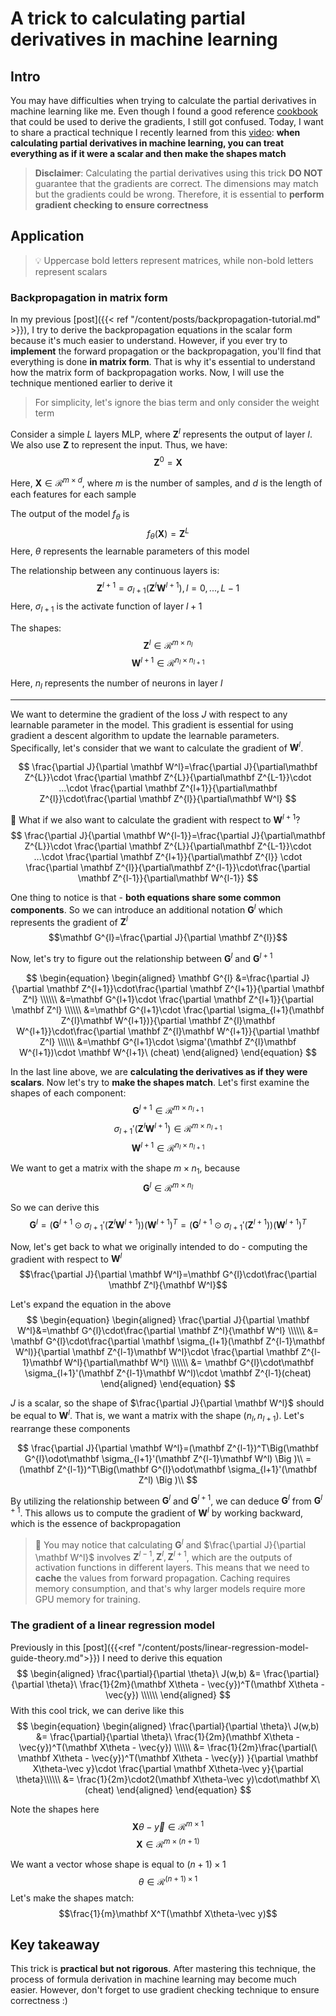 # A trick to calculating partial derivatives in machine learning


## Intro
You may have difficulties when trying to calculate the partial derivatives in machine learning like me. Even though I found a good reference [cookbook](https://www.math.uwaterloo.ca/~hwolkowi/matrixcookbook.pdf) that could be used to derive the gradients, I still got confused. Today, I want to share a practical technique I recently learned from this [video](https://youtu.be/JLg1HkzDsKI): **when calculating partial derivatives in machine learning, you can treat everything **as if** it were a scalar and then make the shapes match**

> **Disclaimer**: Calculating the partial derivatives using this trick **DO NOT** guarantee that the gradients are correct. The dimensions may match but the gradients could be wrong. Therefore, it is essential to **perform gradient checking to ensure correctness**

## Application
> 💡 Uppercase bold letters represent matrices, while non-bold letters represent scalars

### Backpropagation in matrix form
In my previous [post]({{< ref "/content/posts/backpropagation-tutorial.md" >}}), I try to derive the backpropagation equations in the scalar form because it's much easier to understand. However, if you ever try to **implement** the forward propagation or the backpropagation, you'll find that everything is done **in matrix form**. That is why it's essential to understand how the matrix form of backpropagation works. Now, I will use the technique mentioned earlier to derive it


> For simplicity, let's ignore the bias term and only consider the weight term


Consider a simple $L$ layers MLP, where $\mathbf Z^l$ represents the output of layer $l$. We also use $\mathbf Z$ to represent the input. Thus, we have:
$$\mathbf Z^0=\mathbf X$$

Here, $\mathbf X\in\mathcal{R}^{m\times d}$, where $m$ is the number of samples, and $d$ is the length of each features for each sample

The output of the model $f_\theta$ is $$f_\theta(\mathbf X)=\mathbf Z^{L}$$
Here, $\theta$ represents the learnable parameters of this model

The relationship between any continuous layers is:
$$\mathbf Z^{l+1}=\sigma_{l+1}(\mathbf Z^l\mathbf W^{l+1}),l=0,...,L-1$$
Here, $\sigma_{l+1}$ is the activate function of layer $l+1$

The shapes:
$$\mathbf Z^l\in\mathcal{R}^{m\times n_l}$$
$$\mathbf W^{l+1} \in \mathcal R^{n_l\times n_{l+1}}$$

Here, $n_l$ represents the number of neurons in layer $l$

---
We want to determine the gradient of the loss $J$ with respect to any learnable parameter in the model. This gradient is essential for using gradient a descent algorithm to update the learnable parameters. Specifically, let's consider that we want to calculate the gradient of $\mathbf{W}^l$.

$$
\frac{\partial J}{\partial \mathbf W^l}=\frac{\partial J}{\partial\mathbf Z^{L}}\cdot \frac{\partial \mathbf Z^{L}}{\partial\mathbf Z^{L-1}}\cdot ...\cdot \frac{\partial \mathbf Z^{l+1}}{\partial\mathbf Z^{l}}\cdot\frac{\partial \mathbf Z^{l}}{\partial\mathbf W^l}
$$

🤔️ What if we also want to calculate the gradient with respect to $\mathbf W^{l+1}$?
$$
\frac{\partial J}{\partial \mathbf W^{l-1}}=\frac{\partial J}{\partial\mathbf Z^{L}}\cdot \frac{\partial \mathbf Z^{L}}{\partial\mathbf Z^{L-1}}\cdot ...\cdot \frac{\partial \mathbf Z^{l+1}}{\partial\mathbf Z^{l}} \cdot \frac{\partial \mathbf Z^{l}}{\partial\mathbf Z^{l-1}}\cdot\frac{\partial \mathbf Z^{l-1}}{\partial\mathbf W^{l-1}}
$$

One thing to notice is that - **both equations share some common components**. So we can introduce an additional notation $\mathbf G^l$ which represents the gradient of $\mathbf Z^l$
$$\mathbf G^{l}=\frac{\partial J}{\partial \mathbf Z^{l}}$$

Now, let's try to figure out the relationship between $\mathbf G^l$ and $\mathbf G^{l+1}$

$$
\begin{equation}
\begin{aligned}
\mathbf G^{l} &=\frac{\partial J}{\partial \mathbf Z^{l+1}}\cdot\frac{\partial \mathbf Z^{l+1}}{\partial \mathbf Z^l} \\\\\\
&=\mathbf G^{l+1}\cdot \frac{\partial \mathbf Z^{l+1}}{\partial \mathbf Z^l} \\\\\\
&=\mathbf G^{l+1}\cdot \frac{\partial \sigma_{l+1}(\mathbf Z^{l}\mathbf W^{l+1})}{\partial \mathbf Z^{l}\mathbf W^{l+1}}\cdot\frac{\partial \mathbf Z^{l}\mathbf W^{l+1}}{\partial \mathbf Z^l} \\\\\\
&=\mathbf G^{l+1}\cdot \sigma'(\mathbf Z^{l}\mathbf W^{l+1})\cdot \mathbf W^{l+1}\ (cheat)
\end{aligned}
\end{equation}
$$

In the last line above, we are **calculating the derivatives as if they were scalars**. Now let's try to **make the shapes match**. Let's first examine the shapes of each component:
$$\mathbf G^{l+1}\in\mathcal{R}^{m\times n_{l+1}}$$
$$\sigma_{l+1}'(\mathbf Z^{l}\mathbf W^{l+1})\in\mathcal{R}^{m\times n_{l+1}}$$
$$
\mathbf W^{l+1}\in\mathcal{R}^{n_l\times n_{l+1}}
$$

We want to get a matrix with the shape $m\times n_1$, because
$$\mathbf G^l\in\mathcal{R}^{m\times n_l}$$

So we can derive this
$$\mathbf G^{l}=\Big (\mathbf G^{l+1}\odot\sigma_{l+1}'(\mathbf Z^{l}\mathbf W^{l+1})\Big )(\mathbf{W}^{l+1})^T=\Big (\mathbf G^{l+1}\odot\sigma_{l+1}'(\mathbf Z^{l+1})\Big )(\mathbf{W}^{l+1})^T$$

Now, let's get back to what we originally intended to do - computing the gradient with respect to $\mathbf{W}^l$
$$\frac{\partial J}{\partial \mathbf W^l}=\mathbf G^{l}\cdot\frac{\partial \mathbf Z^l}{\mathbf W^l}$$

Let's expand the equation in the above
$$
\begin{equation}
\begin{aligned}
\frac{\partial J}{\partial \mathbf W^l}&=\mathbf G^{l}\cdot\frac{\partial \mathbf Z^l}{\mathbf W^l} \\\\\\
&= \mathbf G^{l}\cdot\frac{\partial \mathbf \sigma_{l+1}(\mathbf Z^{l-1}\mathbf W^l)}{\partial \mathbf Z^{l-1}\mathbf W^l}\cdot \frac{\partial \mathbf Z^{l-1}\mathbf W^l}{\partial\mathbf W^l} \\\\\\
&= \mathbf G^{l}\cdot\mathbf \sigma_{l+1}'(\mathbf Z^{l-1}\mathbf W^l)\cdot \mathbf Z^{l-1}(cheat)
\end{aligned} 
\end{equation}
$$

$J$ is a scalar, so the shape of $\frac{\partial J}{\partial \mathbf W^l}$ should be equal to $\mathbf W^l$. That is, we want a matrix with the shape $(n_l, n_{l+1})$. Let's rearrange these components

$$
\frac{\partial J}{\partial \mathbf W^l}=(\mathbf Z^{l-1})^T\Big(\mathbf G^{l}\odot\mathbf \sigma_{l+1}'(\mathbf Z^{l-1}\mathbf W^l) \Big )\\
=(\mathbf Z^{l-1})^T\Big(\mathbf G^{l}\odot\mathbf \sigma_{l+1}'(\mathbf Z^l) \Big )\\
$$

By utilizing the relationship between $\mathbf{G}^l$ and $\mathbf{G}^{l+1}$, we can deduce $\mathbf{G}^l$ from $\mathbf{G}^{l+1}$. This allows us to compute the gradient of $\mathbf{W}^l$ by working backward, which is the essence of backpropagation

> 🤔️ You may notice that calculating $\mathbf G^l$ and $\frac{\partial J}{\partial \mathbf W^l}$ involves $\mathbf Z^{l-1}, \mathbf Z^{l}, \mathbf Z^{l+1}$, which are the outputs of activation functions in different layers. This means that we need to **cache** the values from forward propagation. Caching requires memory consumption, and that's why larger models require more GPU memory for training.

### The gradient of a linear regression model
Previously in this [post]({{<ref "/content/posts/linear-regression-model-guide-theory.md">}}) I need to derive this equation
$$
\begin{aligned} 
\frac{\partial}{\partial \theta}\ J(w,b) 
&= \frac{\partial}{\partial \theta}\ \frac{1}{2m}(\mathbf X\theta - \vec{y})^T(\mathbf X\theta - \vec{y}) \\\\\\
\end{aligned} 
$$
With this cool trick, we can derive like this
$$
\begin{equation}
\begin{aligned} 
\frac{\partial}{\partial \theta}\ J(w,b) 
&= \frac{\partial}{\partial \theta}\ \frac{1}{2m}(\mathbf X\theta - \vec{y})^T(\mathbf X\theta - \vec{y}) \\\\\\
&= \frac{1}{2m}\frac{\partial(\ \mathbf X\theta - \vec{y})^T(\mathbf X\theta - \vec{y}) }{\partial \mathbf X\theta-\vec y}\cdot \frac{\partial \mathbf X\theta-\vec y}{\partial \theta}\\\\\\
&= \frac{1}{2m}\cdot2(\mathbf X\theta-\vec y)\cdot\mathbf X\ (cheat)
\end{aligned} 
\end{equation}
$$

Note the shapes here
$$\mathbf X\theta-\vec y\in\mathcal{R}^{m\times 1}$$
$$\mathbf X\in\mathcal{R}^{m\times(n+1)}$$

We want a vector whose shape is equal to $(n+1)\times 1$
$$\theta\in\mathcal{R}^{(n+1)\times 1}$$
Let's make the shapes match:
$$\frac{1}{m}\mathbf X^T(\mathbf X\theta-\vec y)$$

## Key takeaway
This trick is **practical but not rigorous**. After mastering this technique, the process of formula derivation in machine learning may become much easier. However, don't forget to use gradient checking technique to ensure correctness :)


